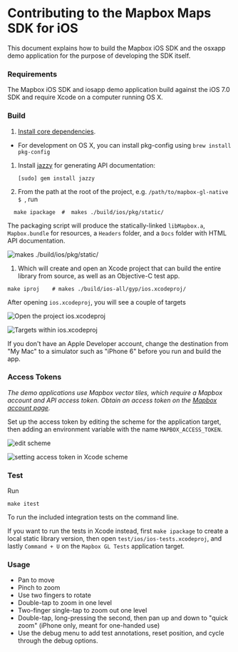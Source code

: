 # Contributing to the Mapbox Maps SDK for iOS

This document explains how to build the Mapbox iOS SDK and the osxapp demo application for the purpose of developing the SDK itself.

### Requirements

The Mapbox iOS SDK and iosapp demo application build against the iOS 7.0 SDK and require Xcode on a computer running OS X.

### Build

1. [Install core dependencies](../../INSTALL.md).
  * For development on OS X, you can install pkg-config using `brew install pkg-config`  

1. Install [jazzy](https://github.com/realm/jazzy) for generating API documentation:

   ```
   [sudo] gem install jazzy
   ```

1. From the path at the root of the project, e.g. `/path/to/mapbox-gl-native $ `, run
```
  make ipackage  #  makes ./build/ios/pkg/static/
```
 The packaging script will produce the statically-linked `libMapbox.a`, `Mapbox.bundle` for resources, a `Headers` folder, and a `Docs` folder with HTML API documentation.

 ![makes ./build/ios/pkg/static/](libMapbox.a.png)

1.  Which will create and open an Xcode project that can build the entire library from source, as well as an Objective-C test app.
```
make iproj    # makes ./build/ios-all/gyp/ios.xcodeproj/
```
After opening `ios.xcodeproj`, you will see a couple of targets

  ![Open the project ios.xcodeproj](ios.xcodeproj.png)  

  ![Targets within ios.xcodeproj](ios.xcodeproj.targets.png)



If you don't have an Apple Developer account, change the destination from "My Mac" to a simulator such as "iPhone 6" before you run and build the app.

### Access Tokens

_The demo applications use Mapbox vector tiles, which require a Mapbox account and API access token. Obtain an access token on the [Mapbox account page](https://www.mapbox.com/studio/account/tokens/)._

Set up the access token by editing the scheme for the application target, then adding an environment variable with the name `MAPBOX_ACCESS_TOKEN`.

![edit scheme](https://cloud.githubusercontent.com/assets/98601/5460702/c4610262-8519-11e4-873a-8597821da468.png)

![setting access token in Xcode scheme](https://cloud.githubusercontent.com/assets/162976/5349358/0a086f00-7f8c-11e4-8433-bdbaccda2b58.png)

### Test

Run

    make itest

To run the included integration tests on the command line.

If you want to run the tests in Xcode instead, first `make ipackage` to create a local static library version, then open `test/ios/ios-tests.xcodeproj`, and lastly `Command + U` on the `Mapbox GL Tests` application target.

### Usage

- Pan to move
- Pinch to zoom
- Use two fingers to rotate
- Double-tap to zoom in one level
- Two-finger single-tap to zoom out one level
- Double-tap, long-pressing the second, then pan up and down to "quick zoom" (iPhone only, meant for one-handed use)
- Use the debug menu to add test annotations, reset position, and cycle through the debug options.
